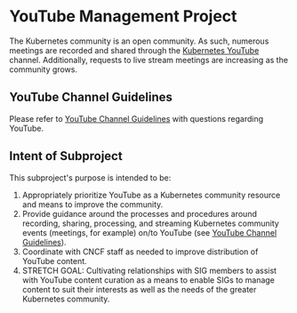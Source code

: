 # YouTube Management Project

The Kubernetes community is an open community. As such, numerous meetings are
recorded and shared through the
[Kubernetes YouTube] channel. Additionally, requests to live stream meetings are increasing as the
community grows.

## YouTube Channel Guidelines

Please refer to [YouTube Channel Guidelines] with questions regarding YouTube.

## Intent of Subproject

This subproject's purpose is intended to be:

1. Appropriately prioritize YouTube as a Kubernetes community resource and means
    to improve the community.
2. Provide guidance around the processes and procedures around recording, sharing,
    processing, and streaming Kubernetes community events (meetings, for example)
    on/to YouTube (see [YouTube Channel Guidelines]).
3. Coordinate with CNCF staff as needed to improve distribution of YouTube content.
4. STRETCH GOAL: Cultivating relationships with SIG members to assist with YouTube
    content curation as a means to enable SIGs to manage content to suit their
    interests as well as the needs of the greater Kubernetes community.

[Kubernetes YouTube]: https://www.youtube.com/channel/UCZ2bu0qutTOM0tHYa_jkIwg
[YouTube Channel Guidelines]: ./youtube-guidelines.md
